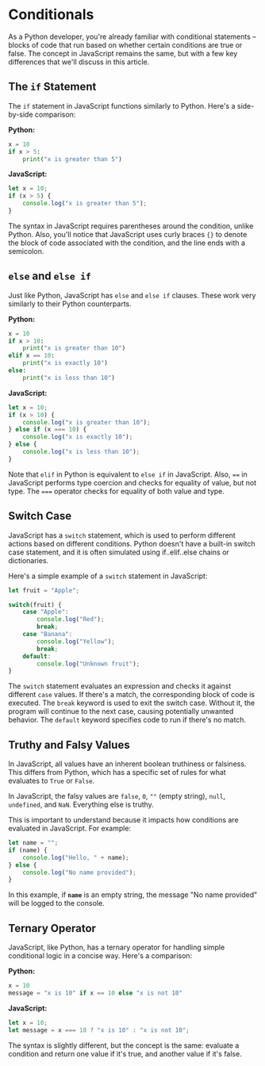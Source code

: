 # Conditionals

As a Python developer, you're already familiar with conditional statements – blocks of code that run based on whether certain conditions are true or false. The concept in JavaScript remains the same, but with a few key differences that we'll discuss in this article.

## The `if` Statement

The `if` statement in JavaScript functions similarly to Python. Here's a side-by-side comparison:

**Python:**

```python
x = 10
if x > 5:
    print("x is greater than 5")
```

**JavaScript:**

```jsx
let x = 10;
if (x > 5) {
    console.log("x is greater than 5");
}
```

The syntax in JavaScript requires parentheses around the condition, unlike Python. Also, you'll notice that JavaScript uses curly braces `{}` to denote the block of code associated with the condition, and the line ends with a semicolon.

## `else` and `else if`

Just like Python, JavaScript has `else` and `else if` clauses. These work very similarly to their Python counterparts.

**Python:**

```python
x = 10
if x > 10:
    print("x is greater than 10")
elif x == 10:
    print("x is exactly 10")
else:
    print("x is less than 10")
```

**JavaScript:**

```jsx
let x = 10;
if (x > 10) {
    console.log("x is greater than 10");
} else if (x === 10) {
    console.log("x is exactly 10");
} else {
    console.log("x is less than 10");
}

```

Note that `elif` in Python is equivalent to `else if` in JavaScript. Also, `==` in JavaScript performs type coercion and checks for equality of value, but not type. The `===` operator checks for equality of both value and type.

## Switch Case

JavaScript has a `switch` statement, which is used to perform different actions based on different conditions. Python doesn't have a built-in switch case statement, and it is often simulated using if..elif..else chains or dictionaries.

Here's a simple example of a `switch` statement in JavaScript:

```jsx
let fruit = "Apple";

switch(fruit) {
    case "Apple":
        console.log("Red");
        break;
    case "Banana":
        console.log("Yellow");
        break;
    default:
        console.log("Unknown fruit");
}
```

The `switch` statement evaluates an expression and checks it against different `case` values. If there's a match, the corresponding block of code is executed. The `break` keyword is used to exit the switch case. Without it, the program will continue to the next case, causing potentially unwanted behavior. The `default` keyword specifies code to run if there's no match.

## Truthy and Falsy Values

In JavaScript, all values have an inherent boolean truthiness or falsiness. This differs from Python, which has a specific set of rules for what evaluates to `True` or `False`.

In JavaScript, the falsy values are `false`, `0`, `""` (empty string), `null`, `undefined`, and `NaN`. Everything else is truthy.

This is important to understand because it impacts how conditions are evaluated in JavaScript. For example:

```jsx
let name = "";
if (name) {
    console.log("Hello, " + name);
} else {
    console.log("No name provided");
}
```

In this example, if **`name`** is an empty string, the message "No name provided" will be logged to the console.

## **Ternary Operator**

JavaScript, like Python, has a ternary operator for handling simple conditional logic in a concise way. Here's a comparison:

**Python:**

```python
x = 10
message = "x is 10" if x == 10 else "x is not 10"
```

**JavaScript:**

```jsx
let x = 10;
let message = x === 10 ? "x is 10" : "x is not 10";
```

The syntax is slightly different, but the concept is the same: evaluate a condition and return one value if it's true, and another value if it's false.

